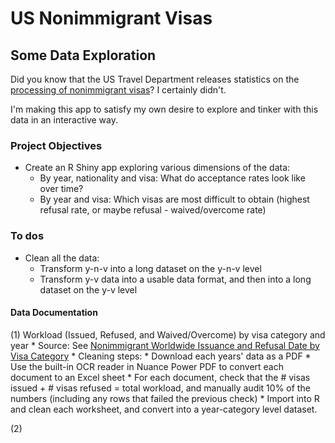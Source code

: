 # US Nonimmigrant Visas
## Some Data Exploration

Did you know that the US Travel Department releases statistics on the [processing of nonimmigrant visas](https://travel.state.gov/content/travel/en/legal/visa-law0/visa-statistics/nonimmigrant-visa-statistics.html)? I certainly didn't.

I'm making this app to satisfy my own desire to explore and tinker with this data in an interactive way.

### Project Objectives
* Create an R Shiny app exploring various dimensions of the data:
    * By year, nationality and visa: What do acceptance rates look like over time?
    * By year and visa: Which visas are most difficult to obtain (highest refusal rate, or maybe refusal - waived/overcome rate)

### To dos
* Clean all the data:
    * Transform y-n-v into a long dataset on the y-n-v level
    * Transform y-v data into a usable data format, and then into a long dataset on the y-v level

#### Data Documentation
(1) Workload (Issued, Refused, and Waived/Overcome) by visa category and year
    * Source: See [Nonimmigrant Worldwide Issuance and Refusal Date by Visa Category](https://travel.state.gov/content/travel/en/legal/visa-law0/visa-statistics/nonimmigrant-visa-statistics.html)
    * Cleaning steps:
        * Download each years' data as a PDF
        * Use the built-in OCR reader in Nuance Power PDF to convert each document to an Excel sheet
        * For each document, check that the # visas issued + # visas refused = total workload, and manually audit 10% of the numbers (including any rows that failed the previous check)
        * Import into R and clean each worksheet, and convert into a year-category level dataset.

(2) 
